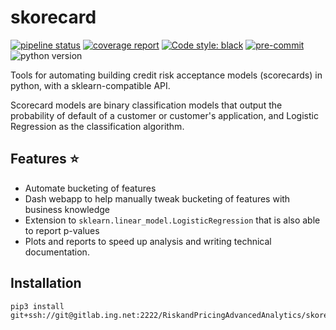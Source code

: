 # skorecard

[![pipeline status](https://gitlab.ing.net/RiskandPricingAdvancedAnalytics/skorecard/badges/master/pipeline.svg)](https://gitlab.ing.net/RiskandPricingAdvancedAnalytics/skorecard/commits/master)
[![coverage report](https://gitlab.ing.net/RiskandPricingAdvancedAnalytics/skorecard/badges/master/coverage.svg)](https://gitlab.ing.net/RiskandPricingAdvancedAnalytics/skorecard/commits/master)
[![Code style: black](https://img.shields.io/badge/code%20style-black-000000.svg)](https://github.com/psf/black)
[![pre-commit](https://img.shields.io/badge/pre--commit-enabled-brightgreen?logo=pre-commit&logoColor=white)](https://github.com/pre-commit/pre-commit)
![python version](https://gitlab.ing.net/RiskandPricingAdvancedAnalytics/skorecard/raw/master/docs/assets/img/python_badge.svg)

Tools for automating building credit risk acceptance models (scorecards) in python, with a sklearn-compatible API.

Scorecard models are binary classification models that output the probability of default of a customer or customer's application, and Logistic Regression as the classification algorithm.

## Features ⭐

- Automate bucketing of features
- Dash webapp to help manually tweak bucketing of features with business knowledge
- Extension to `sklearn.linear_model.LogisticRegression` that is also able to report p-values
- Plots and reports to speed up analysis and writing technical documentation.

## Installation

```shell
pip3 install git+ssh://git@gitlab.ing.net:2222/RiskandPricingAdvancedAnalytics/skorecard.git
```
